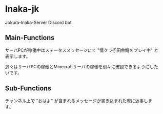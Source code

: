# Inaka-jk
Jokura-Inaka-Server Discord bot

## Main-Functions

サーバPCが稼働中はステータスメッセージにて "情クラ＠田舎鯖をプレイ中" と表示します。

追々はサーバPCの稼働とMinecraftサーバの稼働を別々に確認できるようにしたいです。

## Sub-Functions

チャンネル上で "おはよ" が含まれるメッセージが書き込まれた際に返事します。
